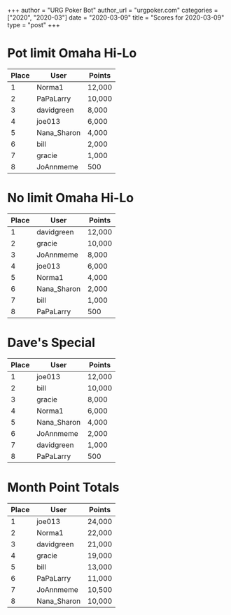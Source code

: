 +++
author = "URG Poker Bot"
author_url = "urgpoker.com"
categories = ["2020", "2020-03"]
date = "2020-03-09"
title = "Scores for 2020-03-09"
type = "post"
+++
# Pot limit Omaha Hi-Lo

| Place | User | Points |
|-------|------|--------|
| 1 | Norma1 | 12,000 |
| 2 | PaPaLarry | 10,000 |
| 3 | davidgreen | 8,000 |
| 4 | joe013 | 6,000 |
| 5 | Nana_Sharon | 4,000 |
| 6 | bill | 2,000 |
| 7 | gracie | 1,000 |
| 8 | JoAnnmeme | 500 |

# No limit Omaha Hi-Lo

| Place | User | Points |
|-------|------|--------|
| 1 | davidgreen | 12,000 |
| 2 | gracie | 10,000 |
| 3 | JoAnnmeme | 8,000 |
| 4 | joe013 | 6,000 |
| 5 | Norma1 | 4,000 |
| 6 | Nana_Sharon | 2,000 |
| 7 | bill | 1,000 |
| 8 | PaPaLarry | 500 |

# Dave's Special

| Place | User | Points |
|-------|------|--------|
| 1 | joe013 | 12,000 |
| 2 | bill | 10,000 |
| 3 | gracie | 8,000 |
| 4 | Norma1 | 6,000 |
| 5 | Nana_Sharon | 4,000 |
| 6 | JoAnnmeme | 2,000 |
| 7 | davidgreen | 1,000 |
| 8 | PaPaLarry | 500 |

# Month Point Totals

| Place | User | Points |
|-------|------|--------|
| 1 | joe013 | 24,000 |
| 2 | Norma1 | 22,000 |
| 3 | davidgreen | 21,000 |
| 4 | gracie | 19,000 |
| 5 | bill | 13,000 |
| 6 | PaPaLarry | 11,000 |
| 7 | JoAnnmeme | 10,500 |
| 8 | Nana_Sharon | 10,000 |

